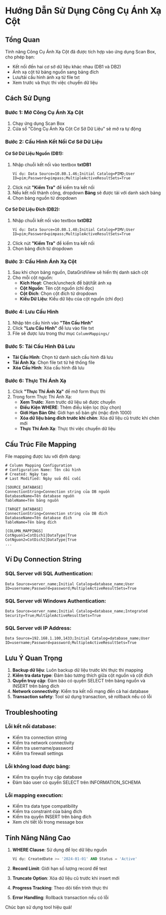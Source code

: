 # Hướng Dẫn Sử Dụng Công Cụ Ánh Xạ Cột

## Tổng Quan
Tính năng Công Cụ Ánh Xạ Cột đã được tích hợp vào ứng dụng Scan Box, cho phép bạn:
- Kết nối đến hai cơ sở dữ liệu khác nhau (DB1 và DB2)
- Ánh xạ cột từ bảng nguồn sang bảng đích
- Lưu/tải cấu hình ánh xạ từ file txt
- Xem trước và thực thi việc chuyển dữ liệu

## Cách Sử Dụng

### Bước 1: Mở Công Cụ Ánh Xạ Cột
1. Chạy ứng dụng Scan Box
2. Cửa sổ "Công Cụ Ánh Xạ Cột Cơ Sở Dữ Liệu" sẽ mở ra tự động

### Bước 2: Cấu Hình Kết Nối Cơ Sở Dữ Liệu

#### Cơ Sở Dữ Liệu Nguồn (DB1):
1. Nhập chuỗi kết nối vào textbox **txtDB1**
   ```
   Ví dụ: Data Source=10.80.1.46;Initial Catalog=PIMD;User ID=pim;Password=pimpass;MultipleActiveResultSets=True
   ```
2. Click nút **"Kiểm Tra"** để kiểm tra kết nối
3. Nếu kết nối thành công, dropdown **Bảng** sẽ được tải với danh sách bảng
4. Chọn bảng nguồn từ dropdown

#### Cơ Sở Dữ Liệu Đích (DB2):
1. Nhập chuỗi kết nối vào textbox **txtDB2**
   ```
   Ví dụ: Data Source=10.80.1.48;Initial Catalog=PIMV;User ID=pim;Password=pimpass;MultipleActiveResultSets=True
   ```
2. Click nút **"Kiểm Tra"** để kiểm tra kết nối
3. Chọn bảng đích từ dropdown

### Bước 3: Cấu Hình Ánh Xạ Cột
1. Sau khi chọn bảng nguồn, DataGridView sẽ hiển thị danh sách cột
2. Cho mỗi cột nguồn:
   - **Kích Hoạt**: Check/uncheck để bật/tắt ánh xạ
   - **Cột Nguồn**: Tên cột nguồn (chỉ đọc)
   - **Cột Đích**: Chọn cột đích từ dropdown
   - **Kiểu Dữ Liệu**: Kiểu dữ liệu của cột nguồn (chỉ đọc)

### Bước 4: Lưu Cấu Hình
1. Nhập tên cấu hình vào **"Tên Cấu Hình"**
2. Click **"Lưu Cấu Hình"** để lưu vào file txt
3. File sẽ được lưu trong thư mục `ColumnMappings/`

### Bước 5: Tải Cấu Hình Đã Lưu
- **Tải Cấu Hình**: Chọn từ danh sách cấu hình đã lưu
- **Tải Ánh Xạ**: Chọn file txt từ hệ thống file
- **Xóa Cấu Hình**: Xóa cấu hình đã lưu

### Bước 6: Thực Thi Ánh Xạ
1. Click **"Thực Thi Ánh Xạ"** để mở form thực thi
2. Trong form Thực Thi Ánh Xạ:
   - **Xem Trước**: Xem trước dữ liệu sẽ được chuyển
   - **Điều Kiện WHERE**: Thêm điều kiện lọc (tùy chọn)
   - **Giới Hạn Bản Ghi**: Giới hạn số bản ghi (mặc định 1000)
   - **Xóa dữ liệu bảng đích trước khi chèn**: Xóa dữ liệu cũ trước khi chèn mới
   - **Thực Thi Ánh Xạ**: Thực thi việc chuyển dữ liệu

## Cấu Trúc File Mapping

File mapping được lưu với định dạng:

```
# Column Mapping Configuration
# Configuration Name: Tên cấu hình
# Created: Ngày tạo
# Last Modified: Ngày sửa đổi cuối

[SOURCE_DATABASE]
ConnectionString=Connection string của DB nguồn
DatabaseName=Tên database nguồn
TableName=Tên bảng nguồn

[TARGET_DATABASE]
ConnectionString=Connection string của DB đích
DatabaseName=Tên database đích
TableName=Tên bảng đích

[COLUMN_MAPPINGS]
CotNguon1=CotDich1|DataType|True
CotNguon2=CotDich2|DataType|True
...
```

## Ví Dụ Connection String

### SQL Server với SQL Authentication:
```
Data Source=server_name;Initial Catalog=database_name;User ID=username;Password=password;MultipleActiveResultSets=True
```

### SQL Server với Windows Authentication:
```
Data Source=server_name;Initial Catalog=database_name;Integrated Security=True;MultipleActiveResultSets=True
```

### SQL Server với IP Address:
```
Data Source=192.168.1.100,1433;Initial Catalog=database_name;User ID=username;Password=password;MultipleActiveResultSets=True
```

## Lưu Ý Quan Trọng

1. **Backup dữ liệu**: Luôn backup dữ liệu trước khi thực thi mapping
2. **Kiểm tra data type**: Đảm bảo tương thích giữa cột nguồn và cột đích
3. **Quyền truy cập**: Đảm bảo có quyền SELECT trên bảng nguồn và INSERT trên bảng đích
4. **Network connectivity**: Kiểm tra kết nối mạng đến cả hai database
5. **Transaction safety**: Tool sử dụng transaction, sẽ rollback nếu có lỗi

## Troubleshooting

### Lỗi kết nối database:
- Kiểm tra connection string
- Kiểm tra network connectivity
- Kiểm tra username/password
- Kiểm tra firewall settings

### Lỗi không load được bảng:
- Kiểm tra quyền truy cập database
- Đảm bảo user có quyền SELECT trên INFORMATION_SCHEMA

### Lỗi mapping execution:
- Kiểm tra data type compatibility
- Kiểm tra constraint của bảng đích
- Kiểm tra quyền INSERT trên bảng đích
- Xem chi tiết lỗi trong message box

## Tính Năng Nâng Cao

1. **WHERE Clause**: Sử dụng để lọc dữ liệu nguồn
   ```sql
   Ví dụ: CreatedDate >= '2024-01-01' AND Status = 'Active'
   ```

2. **Record Limit**: Giới hạn số lượng record để test
3. **Truncate Option**: Xóa dữ liệu cũ trước khi insert mới
4. **Progress Tracking**: Theo dõi tiến trình thực thi
5. **Error Handling**: Rollback transaction nếu có lỗi

Chúc bạn sử dụng tool hiệu quả!
